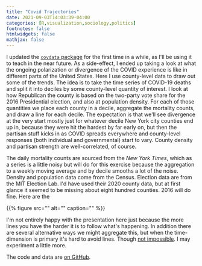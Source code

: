 ```yaml
---
title: "Covid Trajectories"
date: 2021-09-03T14:03:39-04:00
categories: [R,visualization,sociology,politics]
footnotes: false
htmlwidgets: false
mathjax: false
---
```


I updated the [`covdata` package](https://kjhealy.github.io/covdata/) for the first time in a while, as I'll be using it to teach in the near future. As a side-effect, I ended up taking a look at what the ongoing polarization or divergence of the COVID experience is like in different parts of the United States. Here I use county-level data to draw out some of the trends. The idea is to take the time series of COVID-19 deaths and split it into deciles by some county-level quantity of interest. I look at how Republican the county is based on the two-party vote share for the 2016 Presidential election, and also at population density. For each of those quantities we place each county in a decile, aggregate the mortality counts, and draw a line for each decile. The expectation is that we'll see divergence at the very start mostly just for whatever decile New York city counties end up in, because they were hit the hardest by far early on, but then the partisan stuff kicks in as COVID spreads everywhere and county-level responses (both individual and governmental) start to vary. County density and partisan strength are well-correlated, of course. 


The daily mortality counts are sourced from the _New York Times_, which as a series is a little noisy but will do for this exercise because the aggregation to a weekly moving average and by decile smooths a lot of the noise. Density and population data come from the Census. Election data are from the MIT Election Lab. I'd have used their 2020 county data, but at first glance it seemed to be missing about eight hundred counties. 2016 will do fine. Here are the 

{{% figure src="" alt="" caption="" %}}

I'm not entirely happy with the presentation here just because the more lines  you have the harder it is to follow what's happening. In addition there are several alternative ways we might aggregate this, but when the time-dimension is primary it's hard to avoid lines. Though [not impossible](https://kieranhealy.org/prints/mortality-france-v/). I may experiment a little more. 

The code and data are [on GitHub](https://github.com/kjhealy/covid_polarization).
